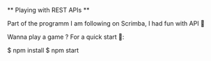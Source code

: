 ** Playing with REST APIs **

Part of the programm I am following on Scrimba, I had fun with API 🎉

Wanna play a game ? For a quick start 💜:

$ npm install
$ npm start
